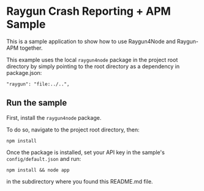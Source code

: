 # Raygun Crash Reporting + APM Sample

This is a sample application to show how to use Raygun4Node and Raygun-APM together.

This example uses the local `raygun4node` package in the project root directory by simply pointing to the root directory as a dependency in package.json:

```
"raygun": "file:../..",
```

## Run the sample

First, install the `raygun4node` package.

To do so, navigate to the project root directory, then:

    npm install

Once the package is installed, set your API key in the sample's `config/default.json` and run:

    npm install && node app

in the subdirectory where you found this README.md file.
